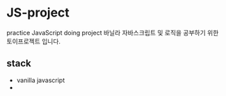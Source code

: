 # JS-project
practice JavaScript doing project
바닐라 자바스크립트 및 로직을 공부하기 위한 토이프로젝트 입니다.

## stack
- vanilla javascript
- 
